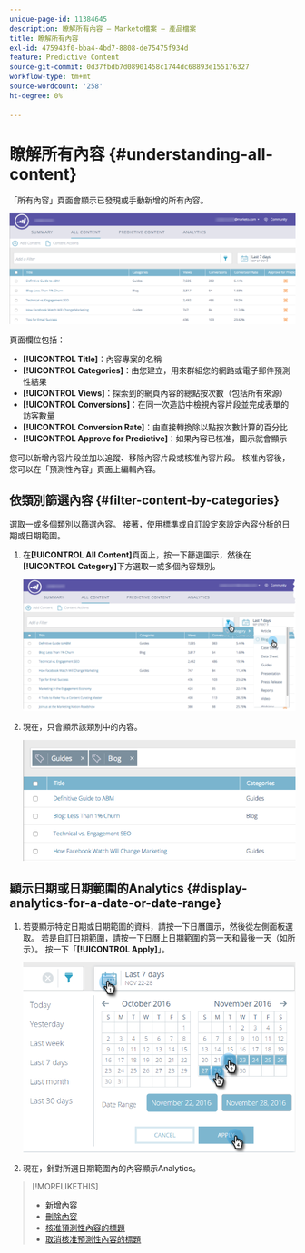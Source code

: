 ```yaml
---
unique-page-id: 11384645
description: 瞭解所有內容 — Marketo檔案 — 產品檔案
title: 瞭解所有內容
exl-id: 475943f0-bba4-4bd7-8808-de75475f934d
feature: Predictive Content
source-git-commit: 0d37fbdb7d08901458c1744dc68893e155176327
workflow-type: tm+mt
source-wordcount: '258'
ht-degree: 0%

---
```


# 瞭解所有內容 {#understanding-all-content}

「所有內容」頁面會顯示已發現或手動新增的所有內容。

![](assets/image2017-10-3-9-3a4-3a56.png)

頁面欄位包括：

* **[!UICONTROL Title]**：內容專案的名稱
* **[!UICONTROL Categories]**：由您建立，用來群組您的網路或電子郵件預測性結果
* **[!UICONTROL Views]**：探索到的網頁內容的總點按次數（包括所有來源）
* **[!UICONTROL Conversions]**：在同一次造訪中檢視內容片段並完成表單的訪客數量
* **[!UICONTROL Conversion Rate]**：由直接轉換除以點按次數計算的百分比
* **[!UICONTROL Approve for Predictive]**：如果內容已核准，圖示就會顯示

您可以新增內容片段並加以追蹤、移除內容片段或核准內容片段。 核准內容後，您可以在「預測性內容」頁面上編輯內容。

## 依類別篩選內容  {#filter-content-by-categories}

選取一或多個類別以篩選內容。 接著，使用標準或自訂設定來設定內容分析的日期或日期範圍。

1. 在&#x200B;**[!UICONTROL All Content]**&#x200B;頁面上，按一下篩選圖示，然後在&#x200B;**[!UICONTROL Category]**&#x200B;下方選取一或多個內容類別。

   ![](assets/image2017-10-3-9-3a5-3a52.png)

1. 現在，只會顯示該類別中的內容。

   ![](assets/image2017-10-3-9-3a6-3a23.png)

## 顯示日期或日期範圍的Analytics {#display-analytics-for-a-date-or-date-range}

1. 若要顯示特定日期或日期範圍的資料，請按一下日曆圖示，然後從左側面板選取。 若是自訂日期範圍，請按一下日曆上日期範圍的第一天和最後一天（如所示）。 按一下「**[!UICONTROL Apply]**」。

   ![](assets/all-content-calendar-filter-hands.png)

1. 現在，針對所選日期範圍內的內容顯示Analytics。

>[!MORELIKETHIS]
>
>* [新增內容](/help/marketo/product-docs/predictive-content/working-with-all-content/add-new-content.md)
>* [刪除內容](/help/marketo/product-docs/predictive-content/working-with-all-content/delete-content.md)
>* [核准預測性內容的標題](/help/marketo/product-docs/predictive-content/working-with-all-content/approve-a-title-for-predictive-content.md)
>* [取消核准預測性內容的標題](/help/marketo/product-docs/predictive-content/working-with-all-content/unapprove-a-title-for-predictive-content.md)

